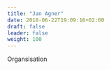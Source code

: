 ```yaml
---
title: "Jan Agner"
date: 2018-06-22T19:09:16+02:00
draft: false
leader: false
weight: 100
---
```


Organsisation
